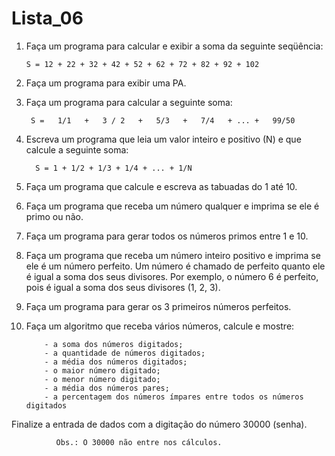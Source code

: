 # Lista_06


1.  Faça um programa para calcular e exibir a soma da seguinte seqüência:

        S = 12 + 22 + 32 + 42 + 52 + 62 + 72 + 82 + 92 + 102


2.  Faça um programa para exibir uma PA.


3.  Faça um programa para calcular a seguinte soma:

         S =   1/1   +   3 / 2   +   5/3   +   7/4   + ... +   99/50


4.  Escreva um programa que leia um valor inteiro e positivo (N) e que calcule a seguinte soma:

          S = 1 + 1/2 + 1/3 + 1/4 + ... + 1/N


5. Faça um programa que calcule e escreva as tabuadas do 1 até 10.

6. Faça um programa que receba um número qualquer e imprima se ele é primo ou não.

7. Faça um programa para gerar todos os números primos entre 1 e 10.

8. Faça um programa que receba um número inteiro positivo e imprima se ele é um número perfeito.
   Um número é chamado de perfeito quanto ele é igual a soma dos seus divisores.
   Por exemplo, o número 6 é perfeito, pois é igual a soma dos seus divisores (1, 2, 3).

9. Faça um programa para gerar os 3 primeiros números perfeitos.

10. Faça um algoritmo que receba vários números, calcule e mostre:

            - a soma dos números digitados; 
            - a quantidade de números digitados;
            - a média dos números digitados;
            - o maior número digitado;
            - o menor número digitado;
            - a média dos números pares;
            - a percentagem dos números ímpares entre todos os números digitados
     
Finalize a entrada de dados com a digitação do número 30000  (senha).

              Obs.: O 30000 não entre nos cálculos.

